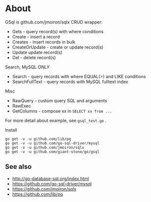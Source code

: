 # About

GSql is github.com/jmoiron/sqlx CRUD wrapper:

 - Gets - query record(s) with where conditions
 - Create - insert a record
 - Creates - insert records in bulk
 - CreateOrUpdate - create or update record(s)
 - Update update record(s)
 - Del - delete record(s)

Search, MySQL *ONLY*

 - Search - query records with where EQUAL(=) and LIKE conditions
 - SearchFullText - query records with MySQL fulltext index

Misc

 - RawQuery - custom query SQL and arguments
 - RawExec
 - GetColumns - compose xx in `SELECT xx from ...`


For more detail about example, see `gsql_test.go` .

Install 

    go get -v -u github.com/lib/pq
    go get -v -u github.com/go-sql-driver/mysql
    go get -v -u github.com/jmoiron/sqlx
    go get -v -u github.com/giant-stone/go/gsql


## See also

- http://go-database-sql.org/index.html
- https://github.com/go-sql-driver/mysql
- https://github.com/jmoiron/sqlx
- https://github.com/lib/pq




